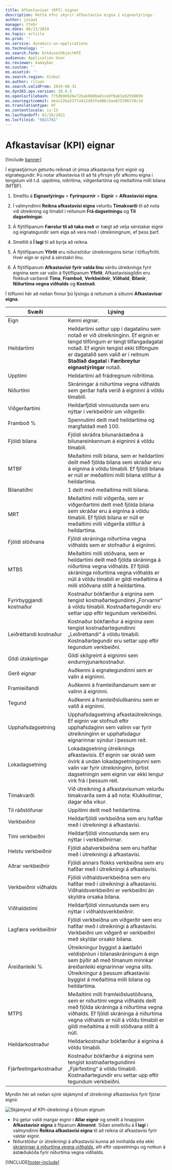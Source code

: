 ```yaml
---
title: Afkastavísar (KPI) eignar
description: Þetta efni skýrir afkastavísa eigna í eignastýringu.
author: josaw1
manager: tfehr
ms.date: 08/23/2019
ms.topic: article
ms.prod: ''
ms.service: dynamics-ax-applications
ms.technology: ''
ms.search.form: EntAssetObjectKPI
audience: Application User
ms.reviewer: kamaybac
ms.custom: ''
ms.assetid: ''
ms.search.region: Global
ms.author: riluan
ms.search.validFrom: 2019-08-31
ms.dyn365.ops.version: 10.0.5
ms.openlocfilehash: f75db96926e72bab80d0a65ce6f0ab3a92590699
ms.sourcegitcommit: deac22ba5377a912d93fe408c5ae875706378c2d
ms.translationtype: HT
ms.contentlocale: is-IS
ms.lasthandoff: 01/16/2021
ms.locfileid: "5021781"
---
```

# <a name="asset-kpis"></a>Afkastavísar (KPI) eignar

[!include [banner](../../includes/banner.md)]

 

Í eignastjórnun geturðu reiknað út ýmsa afkastavísa fyrir eignir og eignategundir. Þú notar afkastavísa til að fá yfirsýn yfir afkomu eigna í tengslum við t.d. uppitíma, niðritíma, viðgerðartíma og meðaltíma milli bilana (MTBF).

1. Smelltu á **Eignastýringu** > **Fyrirspurnir** > **Eignir** > **Afkastavísi eigna**.

2. Í valmyndinni **Reikna afkastavísi eigna** velurðu **Tímakvarði** til að nota við útreikning og tímabil í reitunum **Frá dagsetningu** og **Til dagsetningar**. 

3. Á flýtiflipanum **Færslur til að taka með** er hægt að velja sérstakar eignir og eignategundir sem eiga að vera með í útreikningnum, ef þess þarf.

4. Smellið á **Í lagi** til að byrja að reikna.

5. Á flýtiflipanum **Yfirlit** eru niðurstöður útreikningsins birtar í töfluyfirliti. Hver eign er sýnd á sérstakri línu.

6. Á flýtiflipanum **Afkastavísir fyrir valda línu** sérðu útreikninga fyrir eignina sem var valin á flýtiflipanum **Yfirlit**. Afkastavísisgildin eru flokkuð varðandi **Tíma**, **Framboð**, **Verkbeiðnir**, **Viðhald**, **Bilanir**, **Niðurtíma vegna viðhalds** og **Kostnað**.

Í töflunni hér að neðan finnur þú lýsingu á reitunum á síðunni **Afkastavísar eigna**.

| Svæði                   | Lýsing                                                                                                                                                                                                                                                                                           |
|-------------------------|-------------------------------------------------------------------------------------------------------------------------------------------------------------------------------------------------------------------------------------------------------------------------------------------------------|
| Eign                   | Kenni eignar.                                                                                                                                                                                                                                                                                             |
| Heildartími              | Heildartími settur upp í dagatalinu sem notað er við útreikninginn. Ef eignin er tengd tilföngum er tengt tilfangadagatal notað. Ef eignin tengist ekki tilföngum er dagatalið sem valið er í reitnum **Staðlað dagatal** í **Færibreytur eignastýringar** notað. |
| Upptími                  | Heildartími að frádregnum niðritíma.                                                                                                                                                                                                                                                                            |
| Niðurtími                | Skráningar á niðurtíma vegna viðhalds sem gerðar hafa verið á eigninni á völdu tímabili.                                                                                                                                                                                                                              |
| Viðgerðartími             | Heildarfjöldi vinnustunda sem eru nýttar í verkbeiðnir um viðgerðir.                                                                                                                                                                                                                                            |
| Framboð %          | Spennutími deilt með heildartíma og margfaldað með 100.                                                                                                                                                                                                                                                   |
| Fjöldi bilana        | Fjöldi skráðra bilunarástæðna á bilunareinkennum á eigninni á völdu tímabili.                                                                                                                                                                                                             |
| MTBF                    | Meðaltími milli bilana, sem er heildartími deilt með fjölda bilana sem skráðar eru á eignina á völdu tímabili. Ef fjöldi bilana er núll er meðaltími milli bilana stilltur á heildartíma.                                                                                                                   |
| Bilanatíðni               | 1 deilt með meðaltíma milli bilana.                                                                                                                                                                                                                                                                                    |
| MRT                     | Meðaltími milli viðgerða, sem er viðgerðartími deilt með fjölda bilana sem skráðar eru á eignina á völdu tímabili. Ef fjöldi bilana er núll er meðaltími milli viðgerða stilltur á heildartíma.                                                                                                                           |
| Fjöldi stöðvana         | Fjöldi skráninga niðurtíma vegna viðhalds sem er stofnaður á eigninni.                                                                                                                                                                                                                                     |
| MTBS                    | Meðaltími milli stöðvana, sem er heildartími deilt með fjölda skráninga á niðurtíma vegna viðhalds. Ef fjöldi skráninga niðurtíma vegna viðhalds er núll á völdu tímabili er gildi meðaltíma á milli stöðvana stillt á heildartíma.                                                                                      |
| Fyrirbyggjandi kostnaður         | Kostnaður bókfærður á eignina sem tengist kostnaðartegundinni „Forvarnir“ á völdu tímabili. Kostnaðartegundir eru settar upp eftir tegundum verkbeiðni.                                                                                                                                                                       |
| Leiðréttandi kostnaður         | Kostnaður bókfærður á eignina sem tengist kostnaðartegundinni „Leiðréttandi“ á völdu tímabili. Kostnaðartegundir eru settar upp eftir tegundum verkbeiðni.                                                                                                                                                                       |
| Gildi útskiptingar       | Gildi skilgreint á eigninni sem endurnýjunarkostnaður.                                                                                                                                                                                                                                                  |
| Gerð eignar             | Auðkenni á eignategundinni sem er valin á eigninni.                                                                                                                                                                                                                                             |
| Framleiðandi           | Auðkenni á framleiðandanum sem er valinn á eigninni.                                                                                                                                                                                                                                                 |
| Tegund                   | Auðkenni á framleiðslulíkaninu sem er valið á eigninni.                                                                                                                                                                                                                                           |
| Upphafsdagsetning               | Upphafsdagsetning afkastaútreiknings. Ef eignin var stofnuð eftir upphafsdaginn sem valinn var fyrir útreikninginn er upphafsdagur eignarinnar sýndur í þessum reit.                                                                                                                                  |
| Lokadagsetning                 | Lokadagsetning útreiknings afkastavísis. Ef eignin var skráð sem óvirk á undan lokadagsetningunni sem valin var fyrir útreikninginn, birtist dagsetningin sem eignin var ekki lengur virk frá í þessum reit.                                                                                               |
| Tímakvarði              | Við útreikning á afkastavísunum velurðu tímakvarða sem á að nota: Klukkutímar, dagar eða vikur.                                                                                                                                                                                                            |
| Til ráðstöfunar            | Uppitími deilt með heildartíma.                                                                                                                                                                                                                                                                         |
| Verkbeiðnir             | Heildarfjöldi verkbeiðna sem eru hafðar með í útreikningi á afkastavísi.                                                                                                                                                                                                                                          |
| Tími verkbeiðni         | Heildarfjöldi vinnustunda sem eru nýttar í verkbeiðnirnar.                                                                                                                                                                                                                                               |
| Helstu verkbeiðnir     | Fjöldi aðalverkbeiðna sem eru hafðar með í útreikningi á afkastavísi.                                                                                                                                                                                                                                        |
| Aðrar verkbeiðnir   | Fjöldi annars flokks verkbeiðna sem eru hafðar með í útreikningi á afkastavísi.                                                                                                                                                                                                                                      |
| Verkbeiðnir viðhalds | Fjöldi viðhaldsverkbeiðna sem eru hafðar með í útreikningi á afkastavísi. Viðhaldsverkbeiðni er verkbeiðni án skyldra orsaka bilana.                                                                                                                                                             |
| Viðhaldstími        | Heildarfjöldi vinnustunda sem eru nýttar í viðhaldsverkbeiðnir.                                                                                                                                                                                                                                       |
| Lagfæra verkbeiðnir      | Fjöldi verkbeiðna um viðgerðir sem eru hafðar með í útreikningi á afkastavísi. Verkbeiðni um viðgerð er verkbeiðni með skyldar orsakir bilana.                                                                                                                                                                        |
| Áreiðanleiki %           | Útreikningur byggist á áætlaðri veldisþróun í bilanaskráningum á eign sem þýðir að með tímanum minnkar áreiðanleiki eignarinnar vegna slits. Útreikningur á þessum afkastavísi byggist á meðaltíma milli bilana og heildartíma.                                                            |
| MTPS                    | Meðaltími milli framleiðslustöðvana, sem er niðurtími vegna viðhalds deilt með fjölda skráninga á niðurtíma vegna viðhalds. Ef fjöldi skráninga á niðurtíma vegna viðhalds er núll á völdu tímabili er gildi meðaltíma á milli stöðvana stillt á núll.                                                                               |
| Heildarkostnaður              | Heildarkostnaður bókfærður á eignina á völdu tímabili.                                                                                                                                                                                                                                              |
| Fjárfestingarkostnaður         | Kostnaður bókfærður á eignina sem tengist kostnaðartegundinni „Fjárfesting“ á völdu tímabili. Kostnaðartegundir eru settar upp eftir tegundum verkbeiðni.                                                                                                                                                                       |

Myndin hér að neðan sýnir skjámynd af útreikningi afkastavísis fyrir fjórar eignir.

![Skjámynd af KPI-útreikningi á fjórum eignum](media/11-controlling-and-reporting.png)

- Þú getur valið margar eignir í **Allar eignir** og smellt á hnappinn **Afkastavísir eigna** á flipanum **Almennt**. Síðan smellirðu á **Í lagi** í valmyndinni **Reikna afkastavísi eigna** til að reikna út afkastavísi fyrir valdar eignir.  
- Niðurstöður úr útreikningi á afkastavísi kunna að innihalda eða ekki [skráningar á niðurtíma vegna viðhalds](../work-orders/maintenance-downtime.md), allt eftir uppsetningu og notkun á ástæðukóða fyrir niðurtíma vegna viðhalds. 



[!INCLUDE[footer-include](../../../includes/footer-banner.md)]